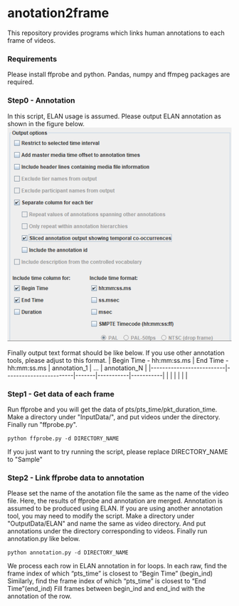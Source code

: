 # anotation2frame

This repository provides programs which links human annotations to each frame of videos.

### Requirements

Please install ffprobe and python.
Pandas, numpy and ffmpeg packages are required.

### Step0 - Annotation

In this script, ELAN usage is assumed.
Please output ELAN annotation as shown in the figure below.
![test](elan_output.png)

Finally output text format should be like below.
If you use other annotation tools, please adjust to this format.
| Begin Time - hh:mm:ss.ms | End Time - hh:mm:ss.ms | annotation_1 | ... | annotation_N |
|--------------------------|------------------------|-------|-----------|-----------|
| | | | | |

### Step1 - Get data of each frame

Run ffprobe and you will get the data of pts/pts_time/pkt_duration_time.
Make a directory under "InputData/", and put videos under the directory.
Finally run "ffprobe.py".

```
python ffprobe.py -d DIRECTORY_NAME
```

If you just want to try running the script, please replace DIRECTORY_NAME to "Sample"

### Step2 - Link ffprobe data to annotation

Please set the name of the anotation file the same as the name of the video file.
Here, the results of ffprobe and annotation are merged.
Annotation is assumed to be produced using ELAN.
If you are using another annotation tool, you may need to modify the script.
Make a directory under "OutputData/ELAN" and name the same as video directory.
And put annotations under the directory corresponding to videos.
Finally run annotation.py like below.

```
python annotation.py -d DIRECTORY_NAME
```

We process each row in ELAN annotation in for loops.
In each raw, find the frame index of which “pts_time” is closest to “Begin Time” (begin_ind)
Similarly, find the frame index of which “pts_time” is closest to “End Time”(end_ind)
Fill frames between begin_ind and end_ind with the annotation of the row.
